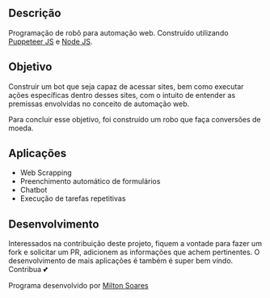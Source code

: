 ## Descrição

Programação de robô para automação web. Construído utilizando [Puppeteer JS](https://pptr.dev/) e [Node JS](https://nodejs.dev/).

## Objetivo

Construir um bot que seja capaz de acessar sites, bem como executar ações específicas dentro desses sites, com o intuito de entender as premissas envolvidas no conceito de automação web.

Para concluir esse objetivo, foi construído um robo que faça conversões de moeda.

## Aplicações

- Web Scrapping
- Preenchimento automático de formulários
- Chatbot
- Execução de tarefas repetitivas

## Desenvolvimento

Interessados na contribuição deste projeto, fiquem a vontade para fazer um fork e solicitar um PR, adicionem as informações que achem pertinentes. O desenvolvimento de mais aplicações é também é super bem vindo. Contribua 💕

Programa desenvolvido por <a href="https://www.linkedin.com/in/soaresmilton/" target="_blank">Milton Soares</a>
